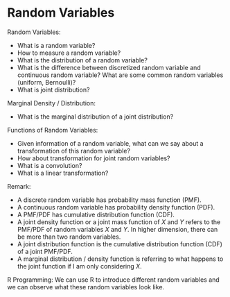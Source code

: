 # Random Variables

Random Variables: 
- What is a random variable? 
- How to measure a random variable? 
- What is the distribution of a random variable? 
- What is the difference between discretized random variable and continuous random variable? What are some common random variables (uniform, Bernoulli)? 
- What is joint distribution?

Marginal Density / Distribution: 
- What is the marginal distribution of a joint distribution?

Functions of Random Variables: 
- Given information of a random variable, what can we say about a transformation of this random variable? 
- How about transformation for joint random variables?
- What is a convolution?
- What is a linear transformation?

Remark:
- A discrete random variable has probability mass function (PMF).
- A continuous random variable has probability density function (PDF).
- A PMF/PDF has cumulative distribution function (CDF). 
- A joint density function or a joint mass function of $X$ and $Y$ refers to the PMF/PDF of random variables $X$ and $Y$. In higher dimension, there can be more than two random variables.
- A joint distribution function is the cumulative distribution function (CDF) of a joint PMF/PDF. 
- A marginal distribution / density function is referring to what happens to the joint function if I am only considering $X$.

R Programming: 
We can use R to introduce different random variables and we can observe what these random variables look like.
